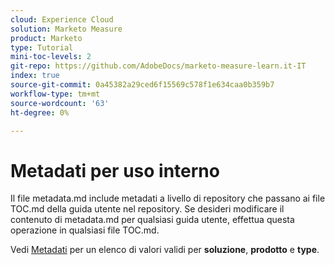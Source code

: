 ```yaml
---
cloud: Experience Cloud
solution: Marketo Measure
product: Marketo
type: Tutorial
mini-toc-levels: 2
git-repo: https://github.com/AdobeDocs/marketo-measure-learn.it-IT
index: true
source-git-commit: 0a45382a29ced6f15569c578f1e634caa0b359b7
workflow-type: tm+mt
source-wordcount: '63'
ht-degree: 0%

---
```



# Metadati per uso interno

Il file metadata.md include metadati a livello di repository che passano ai file TOC.md della guida utente nel repository. Se desideri modificare il contenuto di metadata.md per qualsiasi guida utente, effettua questa operazione in qualsiasi file TOC.md.

Vedi [Metadati](https://experienceleague.adobe.com/docs/authoring-guide-exl/using/editing/user-guide-setup/metadata.html) per un elenco di valori validi per **soluzione**, **prodotto** e **type**.

